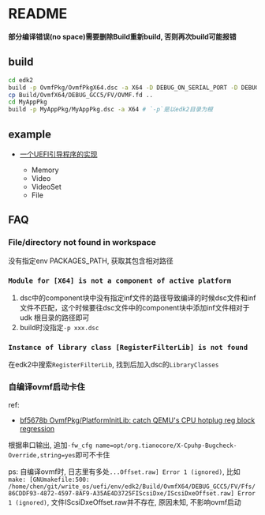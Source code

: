 # README
**部分编译错误(no space)需要删除Build重新build, 否则再次build可能报错**

## build
```bash
cd edk2
build -p OvmfPkg/OvmfPkgX64.dsc -a X64 -D DEBUG_ON_SERIAL_PORT -D DEBUG_LINE_NUMBER # ??? 自己编译的ovmf固件无法启动QEMU emulator version 6.2.0 (Debian 1:6.2+dfsg-2ubuntu6.13) + edk2-stable202308, 串口日志报`Broken CPU hotplug register block found`. 使用qemu自带的ovmf固件正常; DEBUG_LINE_NUMBER没效果
cp Build/OvmfX64/DEBUG_GCC5/FV/OVMF.fd ..
cd MyAppPkg
build -p MyAppPkg/MyAppPkg.dsc -a X64 # `-p`是以edk2目录为根
```

## example
- [一个UEFI引导程序的实现](https://www.ituring.com.cn/book/2763)

    - Memory
    - Video
    - VideoSet
    - File

## FAQ
### File/directory not found in workspace
没有指定env PACKAGES_PATH, 获取其包含相对路径

### `Module for [X64] is not a component of active platform`
1. dsc中的component块中没有指定inf文件的路径导致编译的时候dsc文件和inf文件不匹配，这个时候要往dsc文件中的component块中添加inf文件相对于udk 根目录的路径即可
2. build时没指定`-p xxx.dsc`

### `Instance of library class [RegisterFilterLib] is not found`
在edk2中搜索`RegisterFilterLib`, 找到后加入dsc的`LibraryClasses`

### 自编译ovmf启动卡住
ref:
- [bf5678b OvmfPkg/PlatformInitLib: catch QEMU's CPU hotplug reg block regression](https://pagure.io/lersek/edk2/c/bf5678b5802685e07583e3c7ec56d883cbdd5da3?branch=master)

根据串口输出, 追加`-fw_cfg name=opt/org.tianocore/X-Cpuhp-Bugcheck-Override,string=yes`即可不卡住

ps:
自编译ovmf时, 日志里有多处`...Offset.raw] Error 1 (ignored)`, 比如`make: [GNUmakefile:500: /home/chen/git/write_os/uefi/env/edk2/Build/OvmfX64/DEBUG_GCC5/FV/Ffs/86CDDF93-4872-4597-8AF9-A35AE4D3725FIScsiDxe/IScsiDxeOffset.raw] Error 1 (ignored)`, 文件IScsiDxeOffset.raw并不存在, 原因未知, 不影响ovmf启动